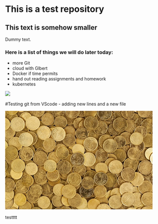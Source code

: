 # This is a test repository

## This text is somehow smaller

Dummy text.

### Here is a list of things we will do later today:
* more Git
* cloud with Glbert
* Docker if time permits
* hand out reading assignments and homework
* kubernetes

![](https://raw.githubusercontent.com/hellojoechip/NUS-test-20210111/main/lavo2.png)

#Testing git from VScode - adding new lines and a new file

![](logo.jpg)

testttt